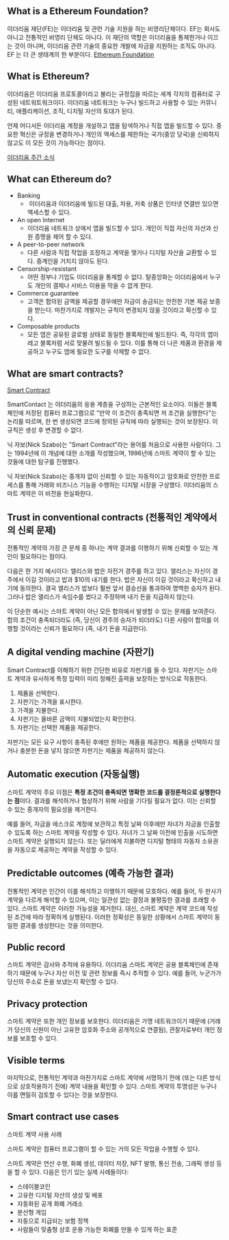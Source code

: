 ## What is a Ethereum Foundation?

이더리움 재단(FE)는 이더리움 및 관련 기술 지원을 하는 비영리단체이다.
EF는 회사도 아니고 전통적인 비영리 단체도 아니다. 이 재단의 역할은 이더리움을 통제한거나 이끄는 것이 아니며, 이더리움 관련 기술의 중요한 개발에 자금을 지원하는 조직도 아니다. EF 는 더 큰 생태계의 한 부분이다.
[Ethereum Foundation](https://ethereum.org/en/)

## What is Ethereum?

이더리움은 이더리움 프로토콜이라고 불리는 규정집을 따르는 세계 각지의 컴퓨터로 구성된 네트워트워크이다. 이더리움 네트워크는 누구나 빌드하고 사용할 수 있는 커뮤니티, 애플리케이션, 조직, 디지털 자산의 토대가 된다.

언제 어디서든 이더리움 계정을 개설하고 앱을 탐색하거나 직접 앱을 빌드할 수 있다. 중요한 혁신은 규정을 변경하거나 개인의 액세스를 제한하는 국가(중앙 당국)을 신뢰하지 않고도 이 모든 것이 가능하다는 점이다.

[이더리움 주간 소식](https://weekinethereumnews.com/)

## What can Ethereum do?

* Banking
	*  이더리움과 이더리움에 빌드된 대출, 차용, 저축 상품은 인터넷 연결만 있으면 액세스할 수 있다.
* An open Internet
	* 이더리움 네트워크 상에서 앱을 빌드할 수 있다. 개인이 직접 자신의 자산과 신원 증명을 제어 할 수 있다.
* A peer-to-peer network
	* 다른 사람과 직접 작업을 조정하고 계약을 맺거나 디지털 자산을 교환할 수 있다. 중계인을 거치지 않아도 된다.
* Censorship-resistant
	* 어떤 정부나 기업도 이더리움을 통제할 수 없다. 탈중앙화는 이더리움에서 누구도 개인의 결제나 서비스 이용을 막을 수 없게 한다.
* Commerce guarantee
	* 고객은 합의된 금액을 제공할 경우에만 자금이 송금되는 안전한 기본 제공 보증을 받는다. 마찬가지로 개발자는 규칙이 변경되지 않을 것이라고 확신할 수 있다.
* Composable products
	* 모든 앱은 공유된 글로벌 상태로 동일한 블록체인에 빌드된다. 즉, 각각의 앱이 레고 블록처럼 서로 맞물려 빌드될 수 있다. 이를 통해 더 나은 제품과 환경을 제공하고 누구도 앱에 필요한 도구를 삭제할 수 없다.

## What are smart contracts?

[Smart Contract](https://ethereum.org/en/smart-contracts/)

SmartContact 는 이더리움의 응용 계층을 구성하는 근본적인 요소이다. 이들은 블록체인에 저장된 컴퓨터 프로그램으로 "만약 이 조건이 충족되면 저 조건을 실행한다"는 논리를 따르며, 한 번 생성되면 코드에 정의된 규칙에 따라 실행되는 것이 보장된다. 이 규칙은 생성 후 변경할 수 없다.

닉 자보(Nick Szabo)는 "Smart Contract"라는 용어를 처음으로 사용한 사람이다. 그는 1994년에 이 개념에 대한 소개를 작성했으며, 1996년에 스마트 계약이 할 수 있는 것들에 대한 탐구를 진행했다.

닉 자보(Nick Szabo)는 중개자 없이 신뢰할 수 있는 자동적이고 암호화로 안전한 프로세스를 통해 거래와 비즈니스 기능을 수행하는 디지털 시장을 구상했다. 이더리움의 스마트 계약은 이 비전을 현실화한다.

## Trust in conventional contracts (전통적인 계약에서의 신뢰 문제)

전통적인 계약의 가장 큰 문제 중 하나는 계약 결과를 이행하기 위해 신뢰할 수 있는 개인이 필요하다는 점이다.

다음은 한 가지 예시이다:
앨리스와 밥은 자전거 경주를 하고 있다. 앨리스는 자신이 경주에서 이길 것이라고 밥과 $10의 내기를 한다. 밥은 자신이 이길 것이라고 확신하고 내기에 동의한다. 결국 앨리스가 밥보다 훨씬 앞서 결승선을 통과하여 명백한 승자가 된다. 그러나 밥은 앨리스가 속임수를 썼다고 주장하며 내기 돈을 지급하지 않는다.

이 단순한 예시는 스마트 계약이 아닌 모든 합의에서 발생할 수 있는 문제를 보여준다. 합의 조건이 충족되더라도 (즉, 당신이 경주의 승자가 되더라도) 다른 사람이 합의를 이행할 것이라는 신뢰가 필요하다 (즉, 내기 돈을 지급한다).

## A digital vending machine (자판기)

Smart Contract를 이해하기 위한 간단한 비유로 자판기를 들 수 있다. 자판기는 스마트 계약과 유사하게 특정 입력이 미리 정해진 출력을 보장하는 방식으로 작동한다.

1. 제품을 선택한다.
2. 자판기는 가격을 표시한다.
3. 가격을 지불한다.
4. 자판기는 올바른 금액이 지불되었는지 확인한다.
5. 자판기는 선택한 제품을 제공한다.

자판기는 모든 요구 사항이 충족된 후에만 원하는 제품을 제공한다. 제품을 선택하지 않거나 충분한 돈을 넣지 않으면 자판기는 제품을 제공하지 않는다.

## Automatic execution (자동실행)

스마트 계약의 주요 이점은 **특정 조건이 충족되면** **명확한 코드를 결정론적으로 실행한다는 점**이다. 결과를 해석하거나 협상하기 위해 사람을 기다릴 필요가 없다. 이는 신뢰할 수 있는 중개자의 필요성을 제거한다.

예를 들어, 자금을 에스크로 계정에 보관하고 특정 날짜 이후에만 자녀가 자금을 인출할 수 있도록 하는 스마트 계약을 작성할 수 있다. 자녀가 그 날짜 이전에 인출을 시도하면 스마트 계약은 실행되지 않는다. 또는 딜러에게 지불하면 디지털 형태의 자동차 소유권을 자동으로 제공하는 계약을 작성할 수 있다.

## Predictable outcomes (예측 가능한 결과)

전통적인 계약은 인간이 이를 해석하고 이행하기 때문에 모호하다. 예를 들어, 두 판사가 계약을 다르게 해석할 수 있으며, 이는 일관성 없는 결정과 불평등한 결과를 초래할 수 있다. 스마트 계약은 이러한 가능성을 제거한다. 대신, 스마트 계약은 계약 코드에 작성된 조건에 따라 정확하게 실행된다. 이러한 정확성은 동일한 상황에서 스마트 계약이 동일한 결과를 생성한다는 것을 의미한다.

## Public record

스마트 계약은 감사와 추적에 유용하다. 이더리움 스마트 계약은 공용 블록체인에 존재하기 때문에 누구나 자산 이전 및 관련 정보를 즉시 추적할 수 있다. 예를 들어, 누군가가 당신의 주소로 돈을 보냈는지 확인할 수 있다.

## Privacy protection

스마트 계약은 또한 개인 정보를 보호한다. 이더리움은 가명 네트워크이기 때문에 (거래가 당신의 신원이 아닌 고유한 암호화 주소와 공개적으로 연결됨), 관찰자로부터 개인 정보를 보호할 수 있다.

## Visible terms

마지막으로, 전통적인 계약과 마찬가지로 스마트 계약에 서명하기 전에 (또는 다른 방식으로 상호작용하기 전에) 계약 내용을 확인할 수 있다. 스마트 계약의 투명성은 누구나 이를 면밀히 검토할 수 있다는 것을 보장한다.

## Smart contract use cases

스마트 계약 사용 사례

스마트 계약은 컴퓨터 프로그램이 할 수 있는 거의 모든 작업을 수행할 수 있다.

스마트 계약은 연산 수행, 화폐 생성, 데이터 저장, NFT 발행, 통신 전송, 그래픽 생성 등을 할 수 있다. 다음은 인기 있는 실제 사례들이다:

- 스테이블코인
- 고유한 디지털 자산의 생성 및 배포
- 자동화된 공개 화폐 거래소
- 분산형 게임
- 자동으로 지급되는 보험 정책
- 사람들이 맞춤형 상호 운용 가능한 화폐를 만들 수 있게 하는 표준

